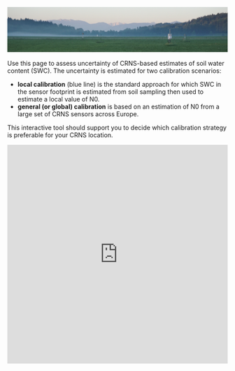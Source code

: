 ![](https://raw.githubusercontent.com/cosmic-sense/local-or-global/main/docs/banner.png)

Use this page to assess uncertainty of CRNS-based estimates of soil water content (SWC).
The uncertainty is estimated for two calibration scenarios: 

- **local calibration** (blue line) is the standard approach for which SWC in the sensor footprint is estimated from soil sampling then
used to estimate a local value of N0.
- **general (or global) calibration** is based on an estimation of N0 from a large set of CRNS sensors across Europe.

This interactive tool should support you to decide which calibration strategy is preferable for your CRNS location.

<iframe src="https://cosmic-sense.github.io/local-or-global/interactive.html"
    sandbox="allow-same-origin allow-scripts"
    width="100%"
    height="500"
    scrolling="no"
    seamless="seamless"
    frameborder="0">
</iframe>

